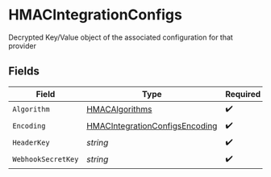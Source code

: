 # HMACIntegrationConfigs

Decrypted Key/Value object of the associated configuration for that provider


## Fields

| Field                                                                                   | Type                                                                                    | Required                                                                                | Description                                                                             |
| --------------------------------------------------------------------------------------- | --------------------------------------------------------------------------------------- | --------------------------------------------------------------------------------------- | --------------------------------------------------------------------------------------- |
| `Algorithm`                                                                             | [HMACAlgorithms](../../models/shared/hmacalgorithms.md)                                 | :heavy_check_mark:                                                                      | N/A                                                                                     |
| `Encoding`                                                                              | [HMACIntegrationConfigsEncoding](../../models/shared/hmacintegrationconfigsencoding.md) | :heavy_check_mark:                                                                      | N/A                                                                                     |
| `HeaderKey`                                                                             | *string*                                                                                | :heavy_check_mark:                                                                      | N/A                                                                                     |
| `WebhookSecretKey`                                                                      | *string*                                                                                | :heavy_check_mark:                                                                      | N/A                                                                                     |